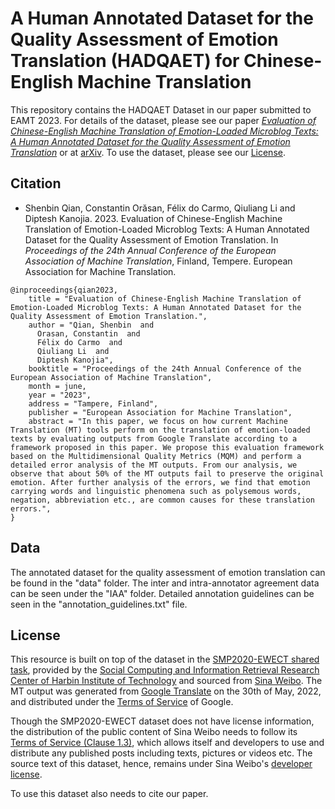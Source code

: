 # A Human Annotated Dataset for the Quality Assessment of Emotion Translation (HADQAET) for Chinese-English Machine Translation


This repository contains the HADQAET Dataset in our paper submitted to EAMT 2023. For details of the dataset, please see our paper [*Evaluation of Chinese-English Machine Translation of Emotion-Loaded Microblog Texts: A Human Annotated Dataset for the Quality Assessment of Emotion Translation*](https://events.tuni.fi/uploads/2023/06/11678752-proceedings-eamt2023.pdf) or at [arXiv](https://arxiv.org/abs/2306.11900). To use the dataset, please see our [License](#license). 


## Citation

- Shenbin Qian, Constantin Orăsan, Félix do Carmo, Qiuliang Li and Diptesh Kanojia. 2023. Evaluation of Chinese-English Machine Translation of Emotion-Loaded Microblog Texts: A Human Annotated Dataset for the Quality Assessment of Emotion Translation. In *Proceedings of the 24th Annual Conference of the European Association of Machine Translation*, Finland, Tempere. European Association for Machine Translation.

```
@inproceedings{qian2023,
    title = "Evaluation of Chinese-English Machine Translation of Emotion-Loaded Microblog Texts: A Human Annotated Dataset for the Quality Assessment of Emotion Translation.",
    author = "Qian, Shenbin  and
      Orasan, Constantin  and
      Félix do Carmo  and
      Qiuliang Li  and
      Diptesh Kanojia",
    booktitle = "Proceedings of the 24th Annual Conference of the European Association of Machine Translation",
    month = june,
    year = "2023",
    address = "Tampere, Finland",
    publisher = "European Association for Machine Translation",
    abstract = "In this paper, we focus on how current Machine Translation (MT) tools perform on the translation of emotion-loaded texts by evaluating outputs from Google Translate according to a framework proposed in this paper. We propose this evaluation framework based on the Multidimensional Quality Metrics (MQM) and perform a detailed error analysis of the MT outputs. From our analysis, we observe that about 50% of the MT outputs fail to preserve the original emotion. After further analysis of the errors, we find that emotion carrying words and linguistic phenomena such as polysemous words, negation, abbreviation etc., are common causes for these translation errors.",
}
```


## Data

The annotated dataset for the quality assessment of emotion translation can be found in the "data" folder. The inter and intra-annotator agreement data can be seen under the "IAA" folder. Detailed annotation guidelines can be seen in the "annotation_guidelines.txt" file.


## License

This resource is built on top of the dataset in the [SMP2020-EWECT shared task](https://smp2020ewect.github.io/), provided by the [Social Computing and Information Retrieval Research Center of Harbin Institute of Technology](http://ir.hit.edu.cn/) and sourced from [Sina Weibo](https://weibo.com/). The MT output was generated from [Google Translate](https://translate.google.co.uk/) on the 30th of May, 2022, and distributed under the [Terms of Service](https://policies.google.com/terms?hl=en-US) of Google.

Though the SMP2020-EWECT dataset does not have license information, the distribution of the public content of Sina Weibo needs to follow its [Terms of Service (Clause 1.3)](https://m.weibo.cn/c/regagreement?from=h5), which allows itself and developers to use and distribute any published posts including texts, pictures or videos etc. The source text of this dataset, hence, remains under Sina Weibo's [developer license](https://open.weibo.com/wiki/%E5%BC%80%E5%8F%91%E8%80%85%E5%8D%8F%E8%AE%AE).

To use this dataset also needs to cite our paper. 
